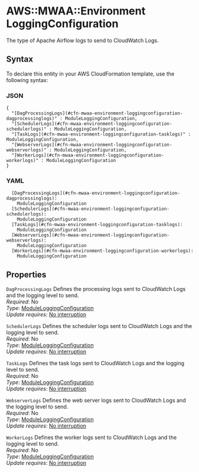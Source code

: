 # AWS::MWAA::Environment LoggingConfiguration<a name="aws-properties-mwaa-environment-loggingconfiguration"></a>

The type of Apache Airflow logs to send to CloudWatch Logs\.

## Syntax<a name="aws-properties-mwaa-environment-loggingconfiguration-syntax"></a>

To declare this entity in your AWS CloudFormation template, use the following syntax:

### JSON<a name="aws-properties-mwaa-environment-loggingconfiguration-syntax.json"></a>

```
{
  "[DagProcessingLogs](#cfn-mwaa-environment-loggingconfiguration-dagprocessinglogs)" : ModuleLoggingConfiguration,
  "[SchedulerLogs](#cfn-mwaa-environment-loggingconfiguration-schedulerlogs)" : ModuleLoggingConfiguration,
  "[TaskLogs](#cfn-mwaa-environment-loggingconfiguration-tasklogs)" : ModuleLoggingConfiguration,
  "[WebserverLogs](#cfn-mwaa-environment-loggingconfiguration-webserverlogs)" : ModuleLoggingConfiguration,
  "[WorkerLogs](#cfn-mwaa-environment-loggingconfiguration-workerlogs)" : ModuleLoggingConfiguration
}
```

### YAML<a name="aws-properties-mwaa-environment-loggingconfiguration-syntax.yaml"></a>

```
  [DagProcessingLogs](#cfn-mwaa-environment-loggingconfiguration-dagprocessinglogs):
    ModuleLoggingConfiguration
  [SchedulerLogs](#cfn-mwaa-environment-loggingconfiguration-schedulerlogs):
    ModuleLoggingConfiguration
  [TaskLogs](#cfn-mwaa-environment-loggingconfiguration-tasklogs):
    ModuleLoggingConfiguration
  [WebserverLogs](#cfn-mwaa-environment-loggingconfiguration-webserverlogs):
    ModuleLoggingConfiguration
  [WorkerLogs](#cfn-mwaa-environment-loggingconfiguration-workerlogs):
    ModuleLoggingConfiguration
```

## Properties<a name="aws-properties-mwaa-environment-loggingconfiguration-properties"></a>

`DagProcessingLogs` <a name="cfn-mwaa-environment-loggingconfiguration-dagprocessinglogs"></a>
Defines the processing logs sent to CloudWatch Logs and the logging level to send\.  
_Required_: No  
_Type_: [ModuleLoggingConfiguration](aws-properties-mwaa-environment-moduleloggingconfiguration.md)  
_Update requires_: [No interruption](https://docs.aws.amazon.com/AWSCloudFormation/latest/UserGuide/using-cfn-updating-stacks-update-behaviors.html#update-no-interrupt)

`SchedulerLogs` <a name="cfn-mwaa-environment-loggingconfiguration-schedulerlogs"></a>
Defines the scheduler logs sent to CloudWatch Logs and the logging level to send\.  
_Required_: No  
_Type_: [ModuleLoggingConfiguration](aws-properties-mwaa-environment-moduleloggingconfiguration.md)  
_Update requires_: [No interruption](https://docs.aws.amazon.com/AWSCloudFormation/latest/UserGuide/using-cfn-updating-stacks-update-behaviors.html#update-no-interrupt)

`TaskLogs` <a name="cfn-mwaa-environment-loggingconfiguration-tasklogs"></a>
Defines the task logs sent to CloudWatch Logs and the logging level to send\.  
_Required_: No  
_Type_: [ModuleLoggingConfiguration](aws-properties-mwaa-environment-moduleloggingconfiguration.md)  
_Update requires_: [No interruption](https://docs.aws.amazon.com/AWSCloudFormation/latest/UserGuide/using-cfn-updating-stacks-update-behaviors.html#update-no-interrupt)

`WebserverLogs` <a name="cfn-mwaa-environment-loggingconfiguration-webserverlogs"></a>
Defines the web server logs sent to CloudWatch Logs and the logging level to send\.  
_Required_: No  
_Type_: [ModuleLoggingConfiguration](aws-properties-mwaa-environment-moduleloggingconfiguration.md)  
_Update requires_: [No interruption](https://docs.aws.amazon.com/AWSCloudFormation/latest/UserGuide/using-cfn-updating-stacks-update-behaviors.html#update-no-interrupt)

`WorkerLogs` <a name="cfn-mwaa-environment-loggingconfiguration-workerlogs"></a>
Defines the worker logs sent to CloudWatch Logs and the logging level to send\.  
_Required_: No  
_Type_: [ModuleLoggingConfiguration](aws-properties-mwaa-environment-moduleloggingconfiguration.md)  
_Update requires_: [No interruption](https://docs.aws.amazon.com/AWSCloudFormation/latest/UserGuide/using-cfn-updating-stacks-update-behaviors.html#update-no-interrupt)
